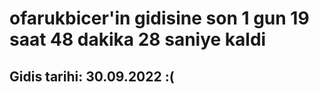 # ofarukbicer'in gidisine son 1 gun 19 saat 48 dakika 28 saniye kaldi

## Gidis tarihi: 30.09.2022 :(